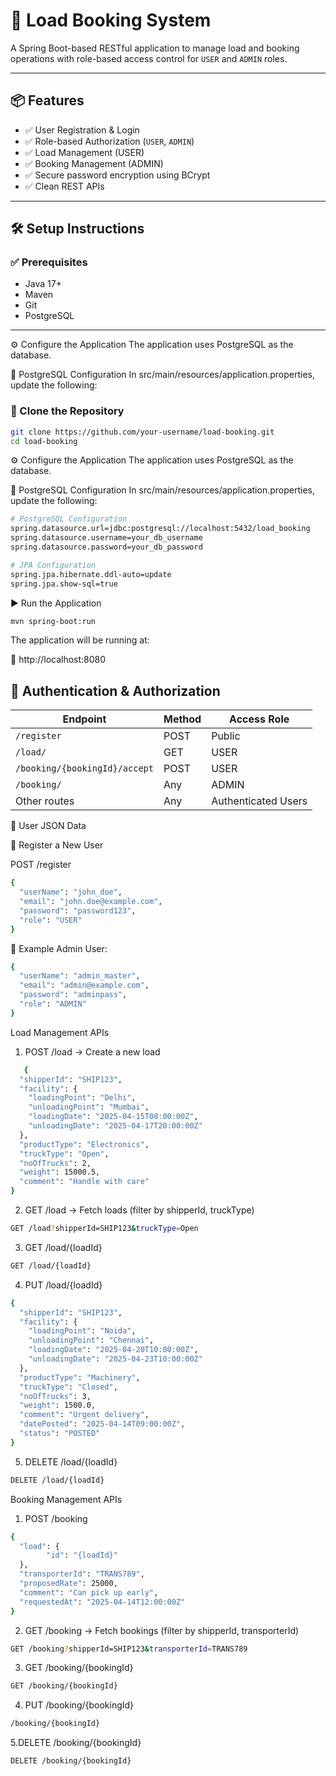 # 🚛 Load Booking System

A Spring Boot-based RESTful application to manage load and booking operations with role-based access control for `USER` and `ADMIN` roles.

---

## 📦 Features

- ✅ User Registration & Login
- ✅ Role-based Authorization (`USER`, `ADMIN`)
- ✅ Load Management (USER)
- ✅ Booking Management (ADMIN)
- ✅ Secure password encryption using BCrypt
- ✅ Clean REST APIs

---

## 🛠️ Setup Instructions

### ✅ Prerequisites

- Java 17+
- Maven
- Git
- PostgreSQL

---
⚙️ Configure the Application
The application uses PostgreSQL as the database.

🧩 PostgreSQL Configuration
In src/main/resources/application.properties, update the following:

### 📁 Clone the Repository

```bash
git clone https://github.com/your-username/load-booking.git
cd load-booking
```
⚙️ Configure the Application
The application uses PostgreSQL as the database.

🧩 PostgreSQL Configuration
In src/main/resources/application.properties, update the following:
```bash
# PostgreSQL Configuration
spring.datasource.url=jdbc:postgresql://localhost:5432/load_booking
spring.datasource.username=your_db_username
spring.datasource.password=your_db_password

# JPA Configuration
spring.jpa.hibernate.ddl-auto=update
spring.jpa.show-sql=true
```

▶️ Run the Application
```bash
mvn spring-boot:run

```
The application will be running at:

📍 http://localhost:8080
## 🔐 Authentication & Authorization

| Endpoint                       | Method | Access Role          |
|-------------------------------|--------|-----------------------|
| `/register`                   | POST   | Public                |
| `/load/`                       | GET    | USER                  |
| `/booking/{bookingId}/accept`| POST   | USER                  |
| `/booking/`                 | Any    | ADMIN                 |
| Other routes                  | Any    | Authenticated Users   |


👤 User JSON Data


🔸 Register a New User

POST /register
```bash
{
  "userName": "john_doe",
  "email": "john.doe@example.com",
  "password": "password123",
  "role": "USER"
}
```
🧑 Example Admin User:
```bash
{
  "userName": "admin_master",
  "email": "admin@example.com",
  "password": "adminpass",
  "role": "ADMIN"
}
```

Load Management APIs
1. POST /load → Create a new load
```bash
   {
  "shipperId": "SHIP123",
  "facility": {
    "loadingPoint": "Delhi",
    "unloadingPoint": "Mumbai",
    "loadingDate": "2025-04-15T08:00:00Z",
    "unloadingDate": "2025-04-17T20:00:00Z"
  },
  "productType": "Electronics",
  "truckType": "Open",
  "noOfTrucks": 2,
  "weight": 15000.5,
  "comment": "Handle with care"
}

```
2. GET /load → Fetch loads (filter by shipperId, truckType)
```bash
GET /load?shipperId=SHIP123&truckType=Open
```
3. GET /load/{loadId}
```bash
GET /load/{loadId}
```
4. PUT /load/{loadId}
```bash
{
  "shipperId": "SHIP123",
  "facility": {
    "loadingPoint": "Noida",
    "unloadingPoint": "Chennai",
    "loadingDate": "2025-04-20T10:00:00Z",
    "unloadingDate": "2025-04-23T10:00:00Z"
  },
  "productType": "Machinery",
  "truckType": "Closed",
  "noOfTrucks": 3,
  "weight": 1500.0,
  "comment": "Urgent delivery",
  "datePosted": "2025-04-14T09:00:00Z",
  "status": "POSTED"
}
```
5. DELETE /load/{loadId}
```bash
DELETE /load/{loadId}
```
Booking Management APIs
1. POST /booking
```bash
{
  "load": {
        "id": "{loadId}"
  },
  "transporterId": "TRANS789",
  "proposedRate": 25000,
  "comment": "Can pick up early",
  "requestedAt": "2025-04-14T12:00:00Z"
}

```
2. GET /booking → Fetch bookings (filter by shipperId, transporterId)
```bash
GET /booking?shipperId=SHIP123&transporterId=TRANS789
```
3. GET /booking/{bookingId}
```bash
GET /booking/{bookingId}
 ```
4. PUT /booking/{bookingId}
```bash
/booking/{bookingId}
```

5.DELETE /booking/{bookingId}
```bash
DELETE /booking/{bookingId}
```

